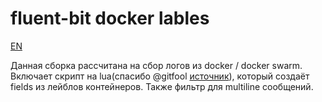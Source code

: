 # fluent-bit docker lables

[EN](https://github.com/jidckii/fluent-bit/blob/master/README.md)

Данная сборка рассчитана на сбор логов из docker / docker swarm. 
Включает скрипт на lua(спасибо @gitfool [источник](https://github.com/fluent/fluent-bit/issues/1499)), который создаёт fields из лейблов контейнеров.
Также фильтр для multiline сообщений.
